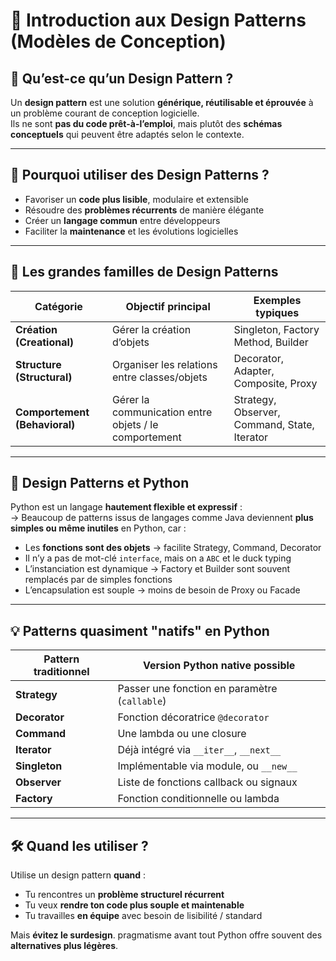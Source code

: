 # 🧠 Introduction aux Design Patterns (Modèles de Conception)

## 📌 Qu’est-ce qu’un Design Pattern ?

Un **design pattern** est une solution **générique, réutilisable et éprouvée** à un problème courant de conception logicielle.  
Ils ne sont **pas du code prêt-à-l’emploi**, mais plutôt des **schémas conceptuels** qui peuvent être adaptés selon le contexte.

---

## 🎯 Pourquoi utiliser des Design Patterns ?

- Favoriser un **code plus lisible**, modulaire et extensible
- Résoudre des **problèmes récurrents** de manière élégante
- Créer un **langage commun** entre développeurs
- Faciliter la **maintenance** et les évolutions logicielles

---

## 🧭 Les grandes familles de Design Patterns

| Catégorie             | Objectif principal                                      | Exemples typiques                             |
|----------------------|----------------------------------------------------------|------------------------------------------------|
| **Création (Creational)** | Gérer la création d’objets                               | Singleton, Factory Method, Builder             |
| **Structure (Structural)** | Organiser les relations entre classes/objets             | Decorator, Adapter, Composite, Proxy           |
| **Comportement (Behavioral)** | Gérer la communication entre objets / le comportement | Strategy, Observer, Command, State, Iterator   |

---

## 🐍 Design Patterns et Python

Python est un langage **hautement flexible et expressif** :  
→ Beaucoup de patterns issus de langages comme Java deviennent **plus simples ou même inutiles** en Python, car :

- Les **fonctions sont des objets** → facilite Strategy, Command, Decorator
- Il n’y a pas de mot-clé `interface`, mais on a `ABC` et le duck typing
- L’instanciation est dynamique → Factory et Builder sont souvent remplacés par de simples fonctions
- L’encapsulation est souple → moins de besoin de Proxy ou Facade

---

## 💡 Patterns quasiment "natifs" en Python

| Pattern traditionnel     | Version Python native possible                       |
|--------------------------|-------------------------------------------------------|
| **Strategy**             | Passer une fonction en paramètre (`callable`)        |
| **Decorator**            | Fonction décoratrice `@decorator`                    |
| **Command**              | Une lambda ou une closure                            |
| **Iterator**             | Déjà intégré via `__iter__`, `__next__`              |
| **Singleton**            | Implémentable via module, ou `__new__`               |
| **Observer**             | Liste de fonctions callback ou signaux               |
| **Factory**              | Fonction conditionnelle ou lambda                    |

---

## 🛠️ Quand les utiliser ?

Utilise un design pattern **quand** :
- Tu rencontres un **problème structurel récurrent**
- Tu veux **rendre ton code plus souple et maintenable**
- Tu travailles **en équipe** avec besoin de lisibilité / standard

Mais **évitez le surdesign**. pragmatisme avant tout
Python offre souvent des **alternatives plus légères**.

